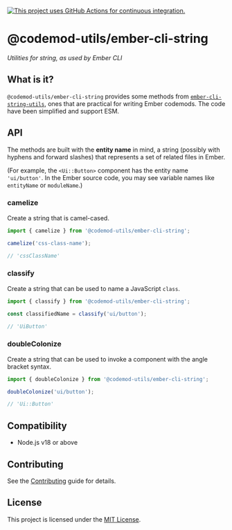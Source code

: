 [![This project uses GitHub Actions for continuous integration.](https://github.com/ijlee2/codemod-utils/actions/workflows/ci.yml/badge.svg)](https://github.com/ijlee2/codemod-utils/actions/workflows/ci.yml)

# @codemod-utils/ember-cli-string

_Utilities for string, as used by Ember CLI_


## What is it?

`@codemod-utils/ember-cli-string` provides some methods from [`ember-cli-string-utils`](https://github.com/ember-cli/ember-cli-string-utils), ones that are practical for writing Ember codemods. The code have been simplified and support ESM.


## API

The methods are built with the **entity name** in mind, a string (possibly with hyphens and forward slashes) that represents a set of related files in Ember.

(For example, the `<Ui::Button>` component has the entity name `'ui/button'`. In the Ember source code, you may see variable names like `entityName` or `moduleName`.)


### camelize

Create a string that is camel-cased.

```js
import { camelize } from '@codemod-utils/ember-cli-string';

camelize('css-class-name');

// 'cssClassName'
```


### classify

Create a string that can be used to name a JavaScript `class`.

```js
import { classify } from '@codemod-utils/ember-cli-string';

const classifiedName = classify('ui/button');

// 'UiButton'
```


### doubleColonize

Create a string that can be used to invoke a component with the angle bracket syntax.

```js
import { doubleColonize } from '@codemod-utils/ember-cli-string';

doubleColonize('ui/button');

// 'Ui::Button'
```


## Compatibility

- Node.js v18 or above


## Contributing

See the [Contributing](../../CONTRIBUTING.md) guide for details.


## License

This project is licensed under the [MIT License](LICENSE.md).
